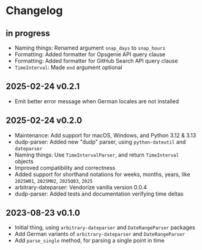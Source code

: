 # Changelog

## in progress
- Naming things: Renamed argument `snap_days` to `snap_hours`
- Formatting: Added formatter for Opsgenie API query clause
- Formatting: Added formatter for GitHub Search API query clause
- `TimeInterval`: Made `end` argument optional

## 2025-02-24 v0.2.1
- Emit better error message when German locales are not installed

## 2025-02-24 v0.2.0
- Maintenance: Add support for macOS, Windows, and Python 3.12 & 3.13
- dudp-parser: Added new "dudp" parser, using `python-dateutil` and `dateparser`
- Naming things: Use `TimeIntervalParser`, and return `TimeInterval` objects
- Improved compatibility and correctness
- Added support for shorthand notations for weeks, months, years,
  like `2025W01`, `2025M02`, `2025Q03`, `2025`
- arbitrary-dateparser: Vendorize vanilla version 0.0.4
- dudp-parser: Added tests and documentation verifying time deltas

## 2023-08-23 v0.1.0
- Initial thing, using `arbitrary-dateparser` and `DateRangeParser` packages
- Add German variants of `arbitrary-dateparser` and `DateRangeParser`
- Add `parse_single` method, for parsing a single point in time
